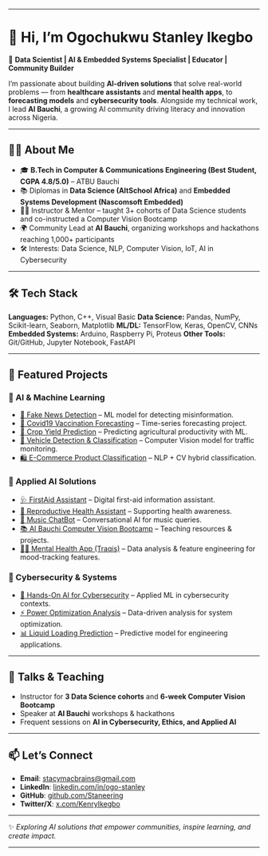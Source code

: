 
---

# 👋 Hi, I’m Ogochukwu Stanley Ikegbo

🚀 **Data Scientist | AI & Embedded Systems Specialist | Educator | Community Builder**

I’m passionate about building **AI-driven solutions** that solve real-world problems — from **healthcare assistants** and **mental health apps**, to **forecasting models** and **cybersecurity tools**. Alongside my technical work, I lead **AI Bauchi**, a growing AI community driving literacy and innovation across Nigeria.

---

## 🧑‍💻 About Me

* 🎓 **B.Tech in Computer & Communications Engineering (Best Student, CGPA 4.8/5.0)** – ATBU Bauchi
* 📚 Diplomas in **Data Science (AltSchool Africa)** and **Embedded Systems Development (Nascomsoft Embedded)**
* 👨‍🏫 Instructor & Mentor – taught 3+ cohorts of Data Science students and co-instructed a Computer Vision Bootcamp
* 🌍 Community Lead at **AI Bauchi**, organizing workshops and hackathons reaching 1,000+ participants
* 🛠️ Interests: Data Science, NLP, Computer Vision, IoT, AI in Cybersecurity

---

## 🛠️ Tech Stack

**Languages:** Python, C++, Visual Basic
**Data Science:** Pandas, NumPy, Scikit-learn, Seaborn, Matplotlib
**ML/DL:** TensorFlow, Keras, OpenCV, CNNs
**Embedded Systems:** Arduino, Raspberry Pi, Proteus
**Other Tools:** Git/GitHub, Jupyter Notebook, FastAPI

---

## 📂 Featured Projects

### 🔹 AI & Machine Learning

* [📰 Fake News Detection](https://github.com/Staneering/FakeNewsDetection) – ML model for detecting misinformation.
* [💉 Covid19 Vaccination Forecasting](https://github.com/Staneering/Covid19-Vaccination-Forecasting) – Time-series forecasting project.
* [🌾 Crop Yield Prediction](https://github.com/Staneering/CropYieldPrediction) – Predicting agricultural productivity with ML.
* [🚗 Vehicle Detection & Classification](https://github.com/Staneering/Vehicle_Detection_and_Classification) – Computer Vision model for traffic monitoring.
* [🛍️ E-Commerce Product Classification](https://github.com/Staneering/E-Commerce-Product-Classification) – NLP + CV hybrid classification.

### 🔹 Applied AI Solutions

* [🩺 FirstAid Assistant](https://github.com/Staneering/FirstAidAssistant) – Digital first-aid information assistant.
* [🌸 Reproductive Health Assistant](https://github.com/Staneering/ReproductiveHealthAssistant) – Supporting health awareness.
* [🎵 Music ChatBot](https://github.com/Staneering/MusicChatBot) – Conversational AI for music queries.
* [📚 AI Bauchi Computer Vision Bootcamp](https://github.com/Staneering/AIBauchi-Computer-Vision-Bootcamp) – Teaching resources & projects.
* [🧑‍⚕️ Mental Health App (Traqis)](#) – Data analysis & feature engineering for mood-tracking features.

### 🔹 Cybersecurity & Systems

* [🔐 Hands-On AI for Cybersecurity](https://github.com/Staneering/Hands-On-Artificial-Intelligence-for-Cybersecurity) – Applied ML in cybersecurity contexts.
* [⚡ Power Optimization Analysis](https://github.com/Staneering/PowerOptimizationAnalysis) – Data-driven analysis for system optimization.
* [📊 Liquid Loading Prediction](https://github.com/Staneering/Liquid-Loading-Prediction) – Predictive model for engineering applications.

---

## 🎤 Talks & Teaching

* Instructor for **3 Data Science cohorts** and **6-week Computer Vision Bootcamp**
* Speaker at **AI Bauchi** workshops & hackathons
* Frequent sessions on **AI in Cybersecurity, Ethics, and Applied AI**

---

## 📫 Let’s Connect

* **Email**: [stacymacbrains@gmail.com](mailto:stacymacbrains@gmail.com)
* **LinkedIn**: [linkedin.com/in/ogo-stanley](https://www.linkedin.com/in/ogochukwu-stanley-ikegbo-b207272a4)
* **GitHub**: [github.com/Staneering](https://github.com/Staneering)
* **Twitter/X**: [x.com/KenryIkegbo](https://x.com/KenryIkegbo)

---

✨ *Exploring AI solutions that empower communities, inspire learning, and create impact.*

---
